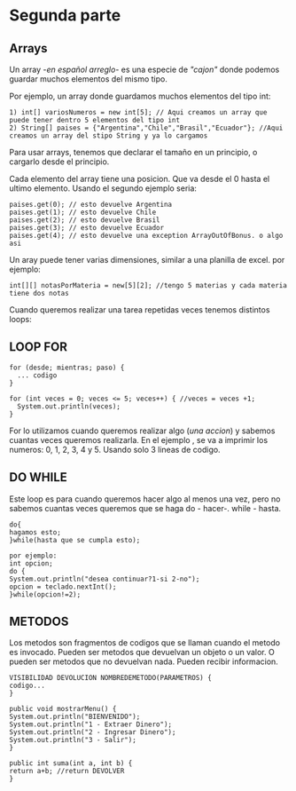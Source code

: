 # Segunda parte

## Arrays
Un array -*en español arreglo*- es una especie de *"cajon"* donde podemos guardar
muchos elementos del mismo tipo.

Por ejemplo, un array donde guardamos muchos elementos del tipo int:

```
1) int[] variosNumeros = new int[5]; // Aqui creamos un array que puede tener dentro 5 elementos del tipo int
2) String[] paises = {"Argentina","Chile","Brasil","Ecuador"}; //Aqui creamos un array del stipo String y ya lo cargamos
```
Para usar arrays, tenemos que declarar el tamaño en un principio, o cargarlo desde el principio. 

Cada  elemento del array tiene una posicion. Que va desde el 0 hasta el ultimo elemento. 
Usando el segundo ejemplo seria:
```
paises.get(0); // esto devuelve Argentina
paises.get(1); // esto devuelve Chile
paises.get(2); // esto devuelve Brasil
paises.get(3); // esto devuelve Ecuador
paises.get(4); // esto devuelve una exception ArrayOutOfBonus. o algo asi 
```
Un aray puede tener varias dimensiones, similar a una planilla de excel.
por ejemplo:
```
int[][] notasPorMateria = new[5][2]; //tengo 5 materias y cada materia tiene dos notas
```

Cuando queremos realizar una tarea repetidas veces tenemos distintos loops:
## LOOP FOR 
```
for (desde; mientras; paso) {
  ... codigo
}

for (int veces = 0; veces <= 5; veces++) { //veces = veces +1;
  System.out.println(veces);
}

```
For lo utilizamos cuando queremos realizar algo (*una accion*) y sabemos cuantas veces queremos realizarla.
En el ejemplo , se va a imprimir los numeros: 0, 1, 2, 3, 4 y 5. Usando solo 3 lineas de codigo.

## DO WHILE
Este loop es para cuando queremos hacer algo al menos una vez, pero no sabemos cuantas veces queremos que se haga
do - hacer-. while - hasta.

```
do{
hagamos esto;
}while(hasta que se cumpla esto);

por ejemplo:
int opcion;
do {
System.out.println("desea continuar?1-si 2-no");
opcion = teclado.nextInt();
}while(opcion!=2);
```

## METODOS

Los metodos son fragmentos de codigos que se llaman cuando el metodo es invocado.
Pueden ser metodos que devuelvan un objeto o un valor. O pueden ser metodos que no devuelvan nada.
Pueden recibir informacion.

```
VISIBILIDAD DEVOLUCION NOMBREDEMETODO(PARAMETROS) {
codigo...
}

public void mostrarMenu() {
System.out.println("BIENVENIDO");
System.out.println("1 - Extraer Dinero");
System.out.println("2 - Ingresar Dinero");
System.out.println("3 - Salir");
}

public int suma(int a, int b) {
return a+b; //return DEVOLVER 
}

```